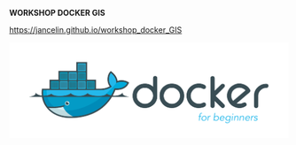 
**WORKSHOP DOCKER GIS**

https://jancelin.github.io/workshop_docker_GIS

![geo-poppy](https://github.com/jancelin/workshop_docker_GIS/blob/master/docs/docker_beginner.png)




